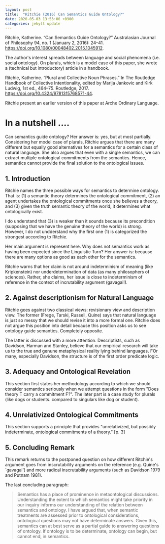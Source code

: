 ```yaml
---
layout: post
title:  "Ritchie (2016) Can Semantics Guide Ontology?"
date: 2020-05-03 13:53:00 +0900
categories: jekyll update
---
```


Ritchie, Katherine. “Can Semantics Guide Ontology?” Australasian Journal of Philosophy 94, no. 1 (January 2, 2016): 24–41. https://doi.org/10.1080/00048402.2015.1045912.

The author's interest spreads between language and social phenomena (i.e. social ontology). On plurals, which is a model case of this paper, she wrote a (technical but introductory) article in a handbook.

Ritchie, Katherine. “Plural and Collective Noun Phrases.” In The Routledge Handbook of Collective Intentionality, edited by Marija Jankovic and Kirk Ludwig, 1st ed., 464–75. Routledge, 2017. https://doi.org/10.4324/9781315768571-44.

Ritchie present an earlier version of this paper at Arche Ordinary Language.

# In a nutshell ....
Can semantics guide ontology? Her answer is: yes, but at most partially.
Considering her model case of plurals, Ritchie argues that there are many different but equally good alternatives for a semantics for a certain class of natural language. She also argues that even with a single semantics, we can extract multiple ontological commitments from the semantics. Hence, semantics cannot provide the final solution to the ontological issues.

## 1. Introduction
Ritchie names the three possible ways for semantics to determine ontology. That is:
(1) a semantic theory determines the ontological commitment, (2) an agent undertakes the ontological commitments once she believes a theory, and (3) given the truth semantic theory of the world, it determines what ontologically exist.

I do understand that (3) is weaker than it sounds because its precondition (supposing that we have the genuine theory of the world) is strong. However, I do not undderstand why the first one (1) is categorized the strongest according to Ritchie.

Her main argument is represent here. Why does not semantics work as having been expected since the Linguistic Turn? Her answer is: because there are many options as good as each other for the semantics.

Ritchie warns that her claim is not around indeterminism of meaning (like Kripkenstein) nor underdetermination of data (as many philosophers of sciences). Rather, she claims, her issue is close to indeterminism of reference in the context of incrutability argument (gavagai!).

## 2. Against descriptionism for Natural Language
Ritchie goes against two classical views: revisionary view and description view. The former (Frege, Tarski, Russell, Quine) says that natural language is just so messy that we should revise it into a more formal one. Ritchie does not argue this position into detail because this position asks us to see ontology guide semantics. Completely opposite.

The latter is discussed with a more attention. Descriptists, such as Davidson, Harman and Stanley, believe that our empirical research will take us to the true and genune metaphysical reality lying behind languages. FOr many, especially Davidson, the structure is of the first order predicate logic.

## 3. Adequacy and Ontological Revelation

This section first states her methodology according to which we should consider semantics seriously when we attempt questions in the form "Does theory T carry a commitment F?". The later part is a case study for plurals (like dogs or students. compared to singulars like dog or student).  

## 4. Unrelativized Ontological Commitments

This section supports a principle that provides "unrelativized, but possibly indeterminate, ontological commitments of a theory." [p. 3]

## 5. Concluding Remark
This remark returns to the postponed question on how different Ritchie's argument goes from inscrutability arguments on the reference (e.g. Quine's `gavagai') and more radical inscrutability arguments (such as Davidson 1979 and Putnam 1981).

The last concluding paragraph:
> Semantics has a place of prominence in metaontological discussions. Understanding the extent to which semantics might take priority in our inquiry informs our understanding of the relation between semantics and ontology. I have argued that, when semantic treatments are assessed prior to ontological considerations, ontological questions may not have determinate answers. Given this, semantics can at best serve as a partial guide to answering questions of ontology. If ontology is to be determinate, ontology can begin, but cannot end, in semantics.  
